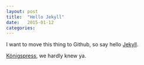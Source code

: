 ```yaml
---
layout: post
title:  "Hello Jekyll"
date:   2015-01-12
categories:
---
```

I want to move this thing to Github, so say hello [Jekyll][jekyll].

[Königspress][kp], we hardly knew ya.

[jekyll]:      http://jekyllrb.com
[kp]: http://brokenmold.net/blog/2014/10/09/hello-konigspress/
